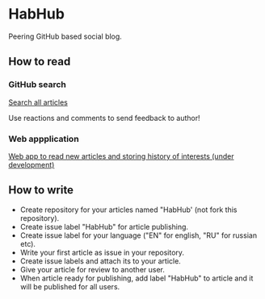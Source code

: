 # HabHub
Peering GitHub based social blog.

## How to read

### GitHub search

[Search all articles](https://github.com/search?q=label%3AHabHub+is%3Aopen+sort%3Areactions&type=Issues)

Use reactions and comments to send feedback to author!

### Web appplication

[Web app to read new articles and storing history of interests (under development)](https://eigenmethod.github.io/mol/app/habhub/)

## How to write

* Create repository for your articles named "HabHub' (not fork this repository).
* Create issue label "HabHub" for article publishing. 
* Create issue label for your language ("EN" for english, "RU" for russian etc).
* Write your first article as issue in your repository.
* Create issue labels and attach its to your article.
* Give your article for review to another user.
* When article ready for publishing, add label "HabHub" to article and it will be published for all users.
